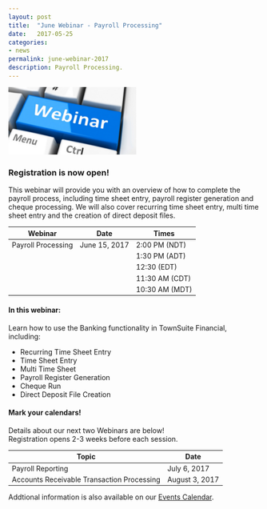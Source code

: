 ```yaml
---
layout: post
title:  "June Webinar - Payroll Processing"
date:   2017-05-25
categories:
- news
permalink: june-webinar-2017
description: Payroll Processing.
---
```


![Webinar](/images/webinar.png "Webinar")


### **Registration is now open!** 

This webinar will provide you with an overview of how to complete the payroll process, including time sheet entry, payroll register generation and cheque processing. We will also cover recurring time sheet entry, multi time sheet entry and the creation of direct deposit files. 


| Webinar | Date | Times |
| ---- | ---- | ---- |
| Payroll Processing | June 15, 2017 | 2:00 PM (NDT) |
| | | 1:30 PM (ADT) |
| | | 12:30 (EDT) |
| | | 11:30 AM (CDT) |
| | | 10:30 AM (MDT) |

#### **In this webinar:**  

Learn how to use the Banking functionality in TownSuite Financial, including: 

- Recurring Time Sheet Entry
- Time Sheet Entry
- Multi Time Sheet
- Payroll Register Generation
- Cheque Run
- Direct Deposit File Creation


#### **Mark your calendars!**

Details about our next two Webinars are below!  
Registration opens 2-3 weeks before each session.

| Topic | Date |
| ---- | ---- |
| Payroll Reporting | July 6, 2017 |
| Accounts Receivable Transaction Processing | August 3, 2017 |

Addtional information is also available on our [Events Calendar](https://townsuite.com/events).
